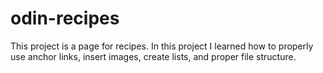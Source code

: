 # odin-recipes
This project is a page for recipes.
In this project I learned how to properly use anchor links, insert images, create lists, and proper file structure.